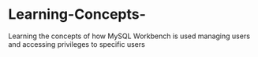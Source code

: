 # Learning-Concepts-
Learning the concepts of how MySQL Workbench is used managing users and accessing privileges to specific users
